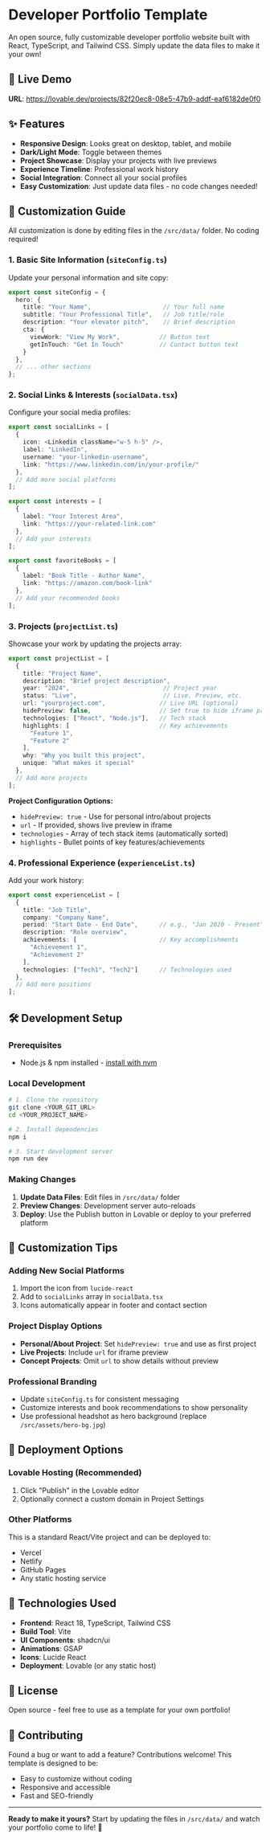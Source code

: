 # Developer Portfolio Template

An open source, fully customizable developer portfolio website built with React, TypeScript, and Tailwind CSS. Simply update the data files to make it your own!

## 🚀 Live Demo

**URL**: https://lovable.dev/projects/82f20ec8-08e5-47b9-addf-eaf6182de0f0

## ✨ Features

- **Responsive Design**: Looks great on desktop, tablet, and mobile
- **Dark/Light Mode**: Toggle between themes
- **Project Showcase**: Display your projects with live previews
- **Experience Timeline**: Professional work history
- **Social Integration**: Connect all your social profiles
- **Easy Customization**: Just update data files - no code changes needed!

## 📁 Customization Guide

All customization is done by editing files in the `/src/data/` folder. No coding required!

### 1. Basic Site Information (`siteConfig.ts`)

Update your personal information and site copy:

```typescript
export const siteConfig = {
  hero: {
    title: "Your Name",                    // Your full name
    subtitle: "Your Professional Title",   // Job title/role
    description: "Your elevator pitch",    // Brief description
    cta: {
      viewWork: "View My Work",           // Button text
      getInTouch: "Get In Touch"          // Contact button text
    }
  },
  // ... other sections
};
```

### 2. Social Links & Interests (`socialData.tsx`)

Configure your social media profiles:

```typescript
export const socialLinks = [
  {
    icon: <Linkedin className="w-5 h-5" />,
    label: "LinkedIn",
    username: "your-linkedin-username",
    link: "https://www.linkedin.com/in/your-profile/"
  },
  // Add more social platforms
];

export const interests = [
  {
    label: "Your Interest Area",
    link: "https://your-related-link.com"
  },
  // Add your interests
];

export const favoriteBooks = [
  {
    label: "Book Title - Author Name",
    link: "https://amazon.com/book-link"
  },
  // Add your recommended books
];
```

### 3. Projects (`projectList.ts`)

Showcase your work by updating the projects array:

```typescript
export const projectList = [
  {
    title: "Project Name",
    description: "Brief project description",
    year: "2024",                          // Project year
    status: "Live",                        // Live, Preview, etc.
    url: "yourproject.com",               // Live URL (optional)
    hidePreview: false,                   // Set true to hide iframe preview
    technologies: ["React", "Node.js"],   // Tech stack
    highlights: [                         // Key achievements
      "Feature 1",
      "Feature 2"
    ],
    why: "Why you built this project",
    unique: "What makes it special"
  },
  // Add more projects
];
```

**Project Configuration Options:**
- `hidePreview: true` - Use for personal intro/about projects
- `url` - If provided, shows live preview in iframe
- `technologies` - Array of tech stack items (automatically sorted)
- `highlights` - Bullet points of key features/achievements

### 4. Professional Experience (`experienceList.ts`)

Add your work history:

```typescript
export const experienceList = [
  {
    title: "Job Title",
    company: "Company Name",
    period: "Start Date - End Date",      // e.g., "Jan 2020 - Present"
    description: "Role overview",
    achievements: [                       // Key accomplishments
      "Achievement 1",
      "Achievement 2"
    ],
    technologies: ["Tech1", "Tech2"]      // Technologies used
  },
  // Add more positions
];
```

## 🛠️ Development Setup

### Prerequisites
- Node.js & npm installed - [install with nvm](https://github.com/nvm-sh/nvm#installing-and-updating)

### Local Development

```sh
# 1. Clone the repository
git clone <YOUR_GIT_URL>
cd <YOUR_PROJECT_NAME>

# 2. Install dependencies
npm i

# 3. Start development server
npm run dev
```

### Making Changes

1. **Update Data Files**: Edit files in `/src/data/` folder
2. **Preview Changes**: Development server auto-reloads
3. **Deploy**: Use the Publish button in Lovable or deploy to your preferred platform

## 🎨 Customization Tips

### Adding New Social Platforms
1. Import the icon from `lucide-react`
2. Add to `socialLinks` array in `socialData.tsx`
3. Icons automatically appear in footer and contact section

### Project Display Options
- **Personal/About Project**: Set `hidePreview: true` and use as first project
- **Live Projects**: Include `url` for iframe preview
- **Concept Projects**: Omit `url` to show details without preview

### Professional Branding
- Update `siteConfig.ts` for consistent messaging
- Customize interests and book recommendations to show personality
- Use professional headshot as hero background (replace `/src/assets/hero-bg.jpg`)

## 🚀 Deployment Options

### Lovable Hosting (Recommended)
1. Click "Publish" in the Lovable editor
2. Optionally connect a custom domain in Project Settings

### Other Platforms
This is a standard React/Vite project and can be deployed to:
- Vercel
- Netlify  
- GitHub Pages
- Any static hosting service

## 🎯 Technologies Used

- **Frontend**: React 18, TypeScript, Tailwind CSS
- **Build Tool**: Vite
- **UI Components**: shadcn/ui
- **Animations**: GSAP
- **Icons**: Lucide React
- **Deployment**: Lovable (or any static host)

## 📝 License

Open source - feel free to use as a template for your own portfolio!

## 🤝 Contributing

Found a bug or want to add a feature? Contributions welcome! This template is designed to be:
- Easy to customize without coding
- Responsive and accessible
- Fast and SEO-friendly

---

**Ready to make it yours?** Start by updating the files in `/src/data/` and watch your portfolio come to life! 🚀
